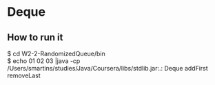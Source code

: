 # Deque
## How to run it

$ cd W2-2-RandomizedQueue/bin  
$ echo 01 02 03 |java -cp /Users/smartins/studies/Java/Coursera/libs/stdlib.jar:.: Deque addFirst removeLast  
